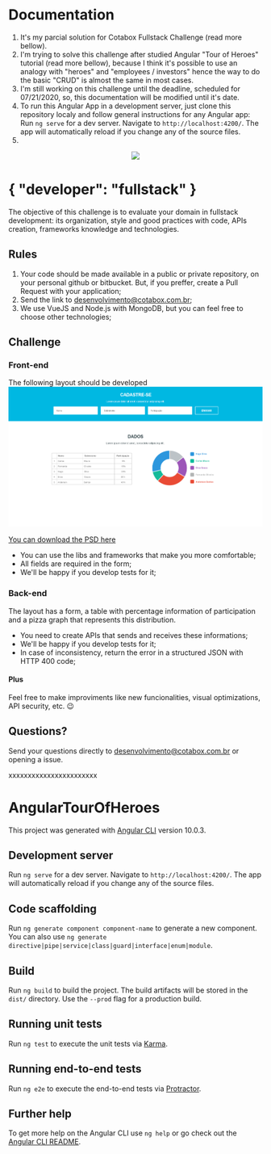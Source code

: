 # Documentation

1. It's my parcial solution for Cotabox Fullstack Challenge (read more bellow).
2. I'm trying to solve this challenge after studied Angular "Tour of Heroes" tutorial (read more bellow), because I think it's possible to use an analogy with "heroes" and "employees / investors" hence the way to do the basic "CRUD" is almost the same in most cases.
3. I'm still working on this challenge until the deadline, scheduled for 07/21/2020, so, this documentation will be modified until it's date.
4. To run this Angular App in a development server, just clone this repository localy and follow general instructions for any Angular app:
Run `ng serve` for a dev server. Navigate to `http://localhost:4200/`. The app will automatically reload if you change any of the source files.
5. 




<p align="center">
  <img src="./Grupo 116@2x.png" width="300">
</p>

# { "developer": "fullstack" }

The objective of this challenge is to evaluate your domain in fullstack development: its organization, style and good practices with code, APIs creation, frameworks knowledge and technologies.

## Rules

1. Your code should be made available in a public or private repository, on your personal github or bitbucket. But, if you preffer, create a Pull Request with your application;
2. Send the link to desenvolvimento@cotabox.com.br;
3. We use VueJS and Node.js with MongoDB, but you can feel free to choose other technologies;

## Challenge

### Front-end

The following layout should be developed
![layout](layout-onepage.png)

[You can download the PSD here](layout-onepage.psd)

- You can use the libs and frameworks that make you more comfortable;
- All fields are required in the form;
- We'll be happy if you develop tests for it;

### Back-end

The layout has a form, a table with percentage information of participation and a pizza graph that represents this distribution.

- You need to create APIs that sends and receives these informations;
- We'll be happy if you develop tests for it;
- In case of inconsistency, return the error in a structured JSON with HTTP 400 code;

#### Plus

Feel free to make improviments like new funcionalities, visual optimizations, API security, etc. 😉

## Questions?

Send your questions directly to desenvolvimento@cotabox.com.br or opening a issue.


xxxxxxxxxxxxxxxxxxxxxxx


# AngularTourOfHeroes

This project was generated with [Angular CLI](https://github.com/angular/angular-cli) version 10.0.3.

## Development server

Run `ng serve` for a dev server. Navigate to `http://localhost:4200/`. The app will automatically reload if you change any of the source files.

## Code scaffolding

Run `ng generate component component-name` to generate a new component. You can also use `ng generate directive|pipe|service|class|guard|interface|enum|module`.

## Build

Run `ng build` to build the project. The build artifacts will be stored in the `dist/` directory. Use the `--prod` flag for a production build.

## Running unit tests

Run `ng test` to execute the unit tests via [Karma](https://karma-runner.github.io).

## Running end-to-end tests

Run `ng e2e` to execute the end-to-end tests via [Protractor](http://www.protractortest.org/).

## Further help

To get more help on the Angular CLI use `ng help` or go check out the [Angular CLI README](https://github.com/angular/angular-cli/blob/master/README.md).
